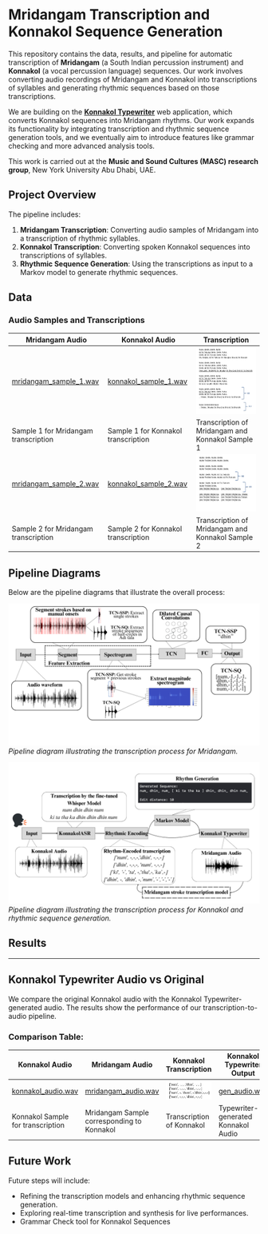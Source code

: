 # Mridangam Transcription and Konnakol Sequence Generation

This repository contains the data, results, and pipeline for automatic transcription of **Mridangam** (a South Indian percussion instrument) and **Konnakol** (a vocal percussion language) sequences. Our work involves converting audio recordings of Mridangam and Konnakol into transcriptions of syllables and generating rhythmic sequences based on those transcriptions.

We are building on the [**Konnakol Typewriter**](https://hatimbenhsain.github.io/konnakol%20app/) web application, which converts Konnakol sequences into Mridangam rhythms. Our work expands its functionality by integrating transcription and rhythmic sequence generation tools, and we eventually aim to introduce features like grammar checking and more advanced analysis tools.

This work is carried out at the **Music and Sound Cultures (MASC) research group**, New York University Abu Dhabi, UAE.


## Project Overview

The pipeline includes:
1. **Mridangam Transcription**: Converting audio samples of Mridangam into a transcription of rhythmic syllables.
2. **Konnakol Transcription**: Converting spoken Konnakol sequences into transcriptions of syllables.
3. **Rhythmic Sequence Generation**: Using the transcriptions as input to a Markov model to generate rhythmic sequences.

## Data

### Audio Samples and Transcriptions

| **Mridangam Audio**                         | **Konnakol Audio**                         | **Transcription**                              |
|---------------------------------------------|-------------------------------------------|------------------------------------------------|
| [mridangam_sample_1.wav](data/audio/mridangam_sample_1.wav) | [konnakol_sample_1.wav](data/audio/konnakol_sample_1.wav) | ![transcription_1](data/images/tr1.png) |
| Sample 1 for Mridangam transcription         | Sample 1 for Konnakol transcription        | Transcription of Mridangam and Konnakol Sample 1 |
| [mridangam_sample_2.wav](data/audio/mridangam_sample_2.wav) | [konnakol_sample_2.wav](data/audio/konnakol_sample_2.wav) | ![transcription_2](data/images/tr2.png) |
| Sample 2 for Mridangam transcription         | Sample 2 for Konnakol transcription        | Transcription of Mridangam and Konnakol Sample 2 |

## Pipeline Diagrams

Below are the pipeline diagrams that illustrate the overall process:

![Pipeline 1](data/images/pipeline_1.png)  
*Pipeline diagram illustrating the transcription process for Mridangam.*

![Pipeline 2](data/images/pipeline_2.png)  
*Pipeline diagram illustrating the transcription process for Konnakol and rhythmic sequence generation.*

## Results

---

## Konnakol Typewriter Audio vs Original
We compare the original Konnakol audio with the Konnakol Typewriter-generated audio. The results show the performance of our transcription-to-audio pipeline.

### Comparison Table:

| **Konnakol Audio**                 | **Mridangam Audio**                          | **Konnakol Transcription**                  | **Konnakol Typewriter Output**               |
|------------------------------------|---------------------------------------------|---------------------------------------------|---------------------------------------------|
| [konnakol_audio.wav](data/audio/konnakol_original.wav) | [mridangam_audio.wav](data/audio/mridangam_original.wav) | ![Transcription Image](data/images/konnakol_transcription_1.png) | [gen_audio.wav](data/audio/typewriter.wav) |
| Konnakol Sample for transcription  | Mridangam Sample corresponding to Konnakol  | Transcription of Konnakol         | Typewriter-generated Konnakol Audio|




## Future Work

Future steps will include:
- Refining the transcription models and enhancing rhythmic sequence generation.
- Exploring real-time transcription and synthesis for live performances.
- Grammar Check tool for Konnakol Sequences

